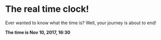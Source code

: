 # The real time clock!

Ever wanted to know what the time is? Well, your journey is about to end!

**The time is Nov 10, 2017, 16:30**